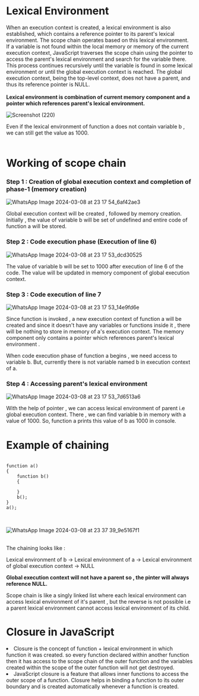 # Lexical Environment 

When an execution context is created, a lexical environment is also established, which contains a reference pointer to its parent's lexical environment. The scope chain operates based on this lexical environment. If a variable is not found within the local memory or memory of the current execution context, JavaScript traverses the scope chain using the pointer to access the parent's lexical environment and search for the variable there. This process continues recursively until the variable is found in some lexical environment or until the global execution context is reached. The global execution context, being the top-level context, does not have a parent, and thus its reference pointer is NULL. <br><br>
<strong>Lexical environment is combination of current memory component and a pointer which references parent's lexical environment.</strong><br>

![Screenshot (220)](https://github.com/VVSD-Charan/Striver-A-Z-sheet-and-learning/assets/105978561/718eb4cc-c841-4af6-a500-f4cb965abd96)

Even if the lexical environment of function a does not contain variable b , we can still get the value as 1000. <br><br>

# Working of scope chain

### Step 1 : Creation of global execution context and completion of phase-1 (memory creation)

![WhatsApp Image 2024-03-08 at 23 17 54_6af42ae3](https://github.com/VVSD-Charan/Striver-A-Z-sheet-and-learning/assets/105978561/10d0f4e3-7d22-4e20-bcf2-c79275bc67f8)

Global execution context will be created , followed by memory creation. Initially , the value of variable b will be set of undefined and entire code of function a will be stored.

### Step 2 : Code execution phase (Execution of line 6)

![WhatsApp Image 2024-03-08 at 23 17 53_dcd30525](https://github.com/VVSD-Charan/Striver-A-Z-sheet-and-learning/assets/105978561/1f4bc86b-50ba-48d8-a821-de759cc95bd0)

The value of variable b will be set to 1000 after execution of line 6 of the code. The value will be updated in memory component of global execution context.

### Step 3 : Code execution of line 7

![WhatsApp Image 2024-03-08 at 23 17 53_14e9fd6e](https://github.com/VVSD-Charan/Striver-A-Z-sheet-and-learning/assets/105978561/5a33f2e6-72d0-4872-91aa-55218ac2b92a)

Since function is invoked , a new execution context of function a will be created and since it doesn't have any variables or functions inside it , there will be nothing to store in memory of a's execution context. The memory component only contains a pointer which references parent's lexical environment . <br>

When code execution phase of function a begins , we need access to variable b. But, currently there is not variable named b in execution context of a.

### Step 4 : Accessing parent's lexical environment

![WhatsApp Image 2024-03-08 at 23 17 53_7d6513a6](https://github.com/VVSD-Charan/Striver-A-Z-sheet-and-learning/assets/105978561/6d132900-248d-4303-b168-36c1b961e8fc)

With the help of pointer , we can access lexical environment of parent i.e global execution context. There , we can find variable b in memory with a value of 1000. So, function a prints this value of b as 1000 in console. <br>


# Example of chaining

```

function a()
{
    function b()
    {
        
    }
    b();
}
a();

```

<br>

![WhatsApp Image 2024-03-08 at 23 37 39_9e5167f1](https://github.com/VVSD-Charan/Striver-A-Z-sheet-and-learning/assets/105978561/c7fb1ab4-2bd8-4b0b-af33-e6f02f2a48d3)

<br>
The chaining looks like :

Lexical environment of b  ->  Lexical environment of a  ->  Lexical environment of global execution context -> NULL <br>

<strong>Global execution context will not have a parent so , the pinter will always reference NULL.</strong> <br>

Scope chain is like a singly linked list where each lexical environment can access lexical environment of it's parent , but the reverse is not possible i.e a parent lexical environment cannot access lexical environment of its child.


# Closure in JavaScript

<li>Closure is the concept of function + lexical environment in which function it was created. so every function declared within another function then it has access to the scope chain of the outer function and the variables created within the scope of the outer function will not get destroyed.</li>
<li>JavaScript closure is a feature that allows inner functions to access the outer scope of a function. Closure helps in binding a function to its outer boundary and is created automatically whenever a function is created.</li>



